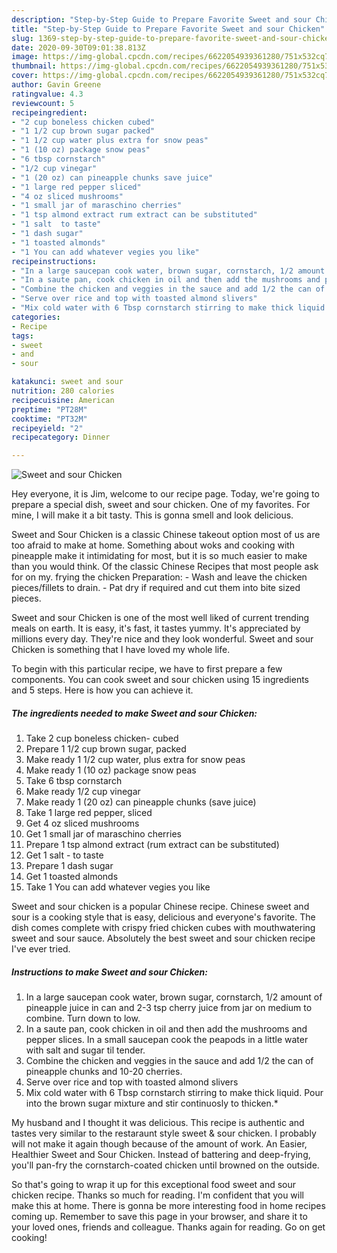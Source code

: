 ```yaml
---
description: "Step-by-Step Guide to Prepare Favorite Sweet and sour Chicken"
title: "Step-by-Step Guide to Prepare Favorite Sweet and sour Chicken"
slug: 1369-step-by-step-guide-to-prepare-favorite-sweet-and-sour-chicken
date: 2020-09-30T09:01:38.813Z
image: https://img-global.cpcdn.com/recipes/6622054939361280/751x532cq70/sweet-and-sour-chicken-recipe-main-photo.jpg
thumbnail: https://img-global.cpcdn.com/recipes/6622054939361280/751x532cq70/sweet-and-sour-chicken-recipe-main-photo.jpg
cover: https://img-global.cpcdn.com/recipes/6622054939361280/751x532cq70/sweet-and-sour-chicken-recipe-main-photo.jpg
author: Gavin Greene
ratingvalue: 4.3
reviewcount: 5
recipeingredient:
- "2 cup boneless chicken cubed"
- "1 1/2 cup brown sugar packed"
- "1 1/2 cup water plus extra for snow peas"
- "1 (10 oz) package snow peas"
- "6 tbsp cornstarch"
- "1/2 cup vinegar"
- "1 (20 oz) can pineapple chunks save juice"
- "1 large red pepper sliced"
- "4 oz sliced mushrooms"
- "1 small jar of maraschino cherries"
- "1 tsp almond extract rum extract can be substituted"
- "1 salt  to taste"
- "1 dash sugar"
- "1 toasted almonds"
- "1 You can add whatever vegies you like"
recipeinstructions:
- "In a large saucepan cook water, brown sugar, cornstarch, 1/2 amount of pineapple juice in can and 2-3 tsp cherry juice from jar on medium to combine. Turn down to low."
- "In a saute pan, cook chicken in oil and then add the mushrooms and pepper slices. In a small saucepan cook the peapods in a little water with salt and sugar til tender."
- "Combine the chicken and veggies in the sauce and add 1/2 the can of pineapple chunks and 10-20 cherries."
- "Serve over rice and top with toasted almond slivers"
- "Mix cold water with 6 Tbsp cornstarch stirring to make thick liquid. Pour into the brown sugar mixture and stir continuosly to thicken.*"
categories:
- Recipe
tags:
- sweet
- and
- sour

katakunci: sweet and sour 
nutrition: 280 calories
recipecuisine: American
preptime: "PT28M"
cooktime: "PT32M"
recipeyield: "2"
recipecategory: Dinner

---
```



![Sweet and sour Chicken](https://img-global.cpcdn.com/recipes/6622054939361280/751x532cq70/sweet-and-sour-chicken-recipe-main-photo.jpg)

Hey everyone, it is Jim, welcome to our recipe page. Today, we're going to prepare a special dish, sweet and sour chicken. One of my favorites. For mine, I will make it a bit tasty. This is gonna smell and look delicious.

Sweet and Sour Chicken is a classic Chinese takeout option most of us are too afraid to make at home. Something about woks and cooking with pineapple make it intimidating for most, but it is so much easier to make than you would think. Of the classic Chinese Recipes that most people ask for on my. frying the chicken Preparation: - Wash and leave the chicken pieces/fillets to drain. - Pat dry if required and cut them into bite sized pieces.

Sweet and sour Chicken is one of the most well liked of current trending meals on earth. It is easy, it's fast, it tastes yummy. It's appreciated by millions every day. They're nice and they look wonderful. Sweet and sour Chicken is something that I have loved my whole life.


To begin with this particular recipe, we have to first prepare a few components. You can cook sweet and sour chicken using 15 ingredients and 5 steps. Here is how you can achieve it.

<!--inarticleads1-->

##### The ingredients needed to make Sweet and sour Chicken:

1. Take 2 cup boneless chicken- cubed
1. Prepare 1 1/2 cup brown sugar, packed
1. Make ready 1 1/2 cup water, plus extra for snow peas
1. Make ready 1 (10 oz) package snow peas
1. Take 6 tbsp cornstarch
1. Make ready 1/2 cup vinegar
1. Make ready 1 (20 oz) can pineapple chunks (save juice)
1. Take 1 large red pepper, sliced
1. Get 4 oz sliced mushrooms
1. Get 1 small jar of maraschino cherries
1. Prepare 1 tsp almond extract (rum extract can be substituted)
1. Get 1 salt - to taste
1. Prepare 1 dash sugar
1. Get 1 toasted almonds
1. Take 1 You can add whatever vegies you like


Sweet and sour chicken is a popular Chinese recipe. Chinese sweet and sour is a cooking style that is easy, delicious and everyone&#39;s favorite. The dish comes complete with crispy fried chicken cubes with mouthwatering sweet and sour sauce. Absolutely the best sweet and sour chicken recipe I&#39;ve ever tried. 

<!--inarticleads2-->

##### Instructions to make Sweet and sour Chicken:

1. In a large saucepan cook water, brown sugar, cornstarch, 1/2 amount of pineapple juice in can and 2-3 tsp cherry juice from jar on medium to combine. Turn down to low.
1. In a saute pan, cook chicken in oil and then add the mushrooms and pepper slices. In a small saucepan cook the peapods in a little water with salt and sugar til tender.
1. Combine the chicken and veggies in the sauce and add 1/2 the can of pineapple chunks and 10-20 cherries.
1. Serve over rice and top with toasted almond slivers
1. Mix cold water with 6 Tbsp cornstarch stirring to make thick liquid. Pour into the brown sugar mixture and stir continuosly to thicken.*


My husband and I thought it was delicious. This recipe is authentic and tastes very similar to the restaraunt style sweet &amp; sour chicken. I probably will not make it again though because of the amount of work. An Easier, Healthier Sweet and Sour Chicken. Instead of battering and deep-frying, you&#39;ll pan-fry the cornstarch-coated chicken until browned on the outside. 

So that's going to wrap it up for this exceptional food sweet and sour chicken recipe. Thanks so much for reading. I'm confident that you will make this at home. There is gonna be more interesting food in home recipes coming up. Remember to save this page in your browser, and share it to your loved ones, friends and colleague. Thanks again for reading. Go on get cooking!
